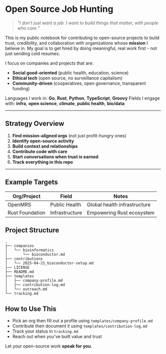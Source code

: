 # Open Source Job Hunting

> *"I don't just want a job. I want to build things that matter, with people who care."*

This is my public notebook for contributing to open-source projects to build trust, credibility, and collaboration with organizations whose **mission** I believe in. My goal is to get hired by doing meaningful, real work first - not just sending cold resumes.

I focus on companies and projects that are:
- **Social good-oriented** (public health, education, science)
- **Ethical tech** (open source, no surveillance capitalism)
- **Community-driven** (cooperatives, open governance, transparent funding)

Languages I work in: **Go**, **Rust**, **Python**, **TypeScript**, **Groovy**
Fields I engage with: **infra**, **open science**, **climate**, **public health**, **bio/data**

---

## Strategy Overview

1. **Find mission-aligned orgs** (not just profit-hungry ones)
2. **Identify open-source activity**
3. **Build context and relationships**
4. **Contribute code with care**
5. **Start conversations when trust is earned**
6. **Track everything in this repo**

---

## Example Targets

| Org/Project         | Field           | Notes                                 |
|---------------------|-----------------|---------------------------------------|
| OpenMRS             | Public Health   | Global health infrastructure          |
| Rust Foundation     | Infrastructure  | Empowering Rust ecosystem             |

## Project Structure

```
.
├── companies
│   └── bioinformatics
│       └── bioconductor.md
├── contributions
│   └── 2025-04-21_bioconductor-setup.md
├── LICENSE
├── README.md
├── templates
│   ├── company-profile.md
│   ├── contribution-log.md
│   └── outreach.md
└── tracking.md
```

## How to Use This

- Pick an org then fill out a profile using `templates/company-profile.md`
- Contribute then document it using `templates/contribution-log.md`
- Track your status in `tracking.md`
- Reach out when you've built value and trust

Let your open-source work **speak for you**.
